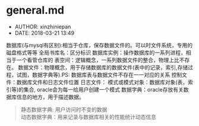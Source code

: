 #  general.md
 - AUTHOR: xinzhiniepan
 - DATE: 2018-03-21 13:49

数据库(与mysql有区别):相当于仓库，保存数据文件的。可以时文件系统，专用的磁盘格式等等
全局书库名：区分标识
数据库实例：操作数据库的一系列进程，相当于一个看管仓库的
表空间：逻辑概念，一系列数据文件的整合，物理上比不存在。
数据文件：物理概念，用于存储数据库的数据文件(表中的记录，索引,存储过程，试图，数据字典等).PS: 数据库表与数据文件不存在一一对应的关系
控制文件：数据库文件和日志文件位置
日志文件：
模式或模式对象：数据库对象(表，索引等)的集合, oracle会为每一给用户创建一个模式
数据字典：oracle存放有关数据库信息的地方，用于描述数据。
>静态数据字典: 用户访问时不变的数据</br>
>动态数据字典：用来记录与数据库相关的性能统计动态信息
